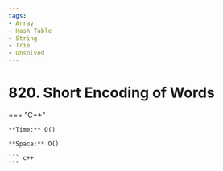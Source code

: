 ```yaml
---
tags:
- Array
- Hash Table
- String
- Trie
- Unsolved
---
```



# 820. Short Encoding of Words

=== "C++"

    **Time:** O()

    **Space:** O()

    ``` c++
    ```